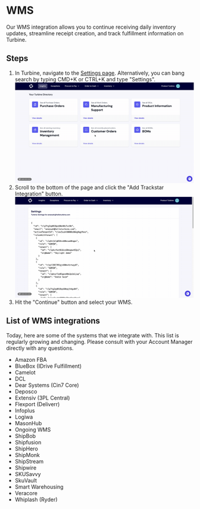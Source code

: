 # WMS

Our WMS integration allows you to continue receiving daily inventory updates, streamline receipt creation, and track fulfillment information on Turbine. 

## Steps
1. In Turbine, navigate to the [Settings page](https://app.helloturbine.com/settings). Alternatively, you can bang search by typing CMD+K or CTRL+K and type "Settings".
![Navigate to settings GIF](../../static/img/navigate_to_settings.gif)
2. Scroll to the bottom of the page and click the "Add Trackstar Integration" button.
![Navigate to settings GIF](../../static/img/trackstar.gif)
4. Hit the "Continue" button and select your WMS. 

## List of WMS integrations

Today, here are some of the systems that we integrate with. This list is regularly growing and changing. Please consult with your Account Manager directly with any questions. 

* Amazon FBA
* BlueBox (IDrive Fulfillment)
* Camelot
* DCL
* Dear Systems (Cin7 Core)
* Deposco
* Extensiv (3PL Central)
* Flexport (Deliverr)
* Infoplus
* Logiwa
* MasonHub
* Ongoing WMS
* ShipBob
* Shipfusion
* ShipHero
* ShipMonk
* ShipStream
* Shipwire
* SKUSavvy
* SkuVault
* Smart Warehousing
* Veracore
* Whiplash (Ryder)
